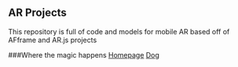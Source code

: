 ## AR Projects
This repository is full of code and models for mobile AR based off of AFframe and AR.js projects

###Where the magic happens
[Homepage](https://jrem090.github.io/ARFrame)
[Dog](https://jrem090.github.io/ARFrame/dog.html)